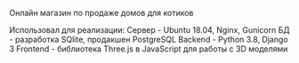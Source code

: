 Онлайн магазин по продаже домов для котиков

Использовал для реализации:
Сервер - Ubuntu 18.04, Nginx, Gunicorn
БД - разработка SQlite, продакшен PostgreSQL
Backend - Python 3.8, Django 3
Frontend - библиотека Three.js в JavaScript для работы с 3D моделями
